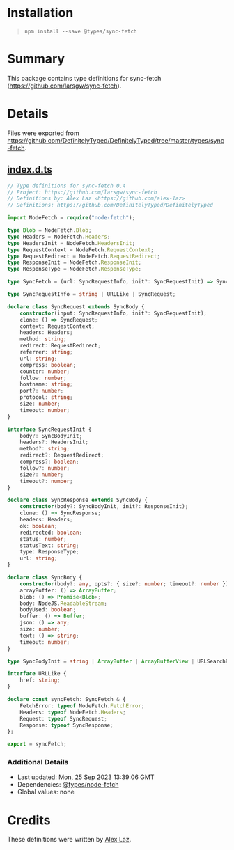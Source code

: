 # Installation
> `npm install --save @types/sync-fetch`

# Summary
This package contains type definitions for sync-fetch (https://github.com/larsgw/sync-fetch).

# Details
Files were exported from https://github.com/DefinitelyTyped/DefinitelyTyped/tree/master/types/sync-fetch.
## [index.d.ts](https://github.com/DefinitelyTyped/DefinitelyTyped/tree/master/types/sync-fetch/index.d.ts)
````ts
// Type definitions for sync-fetch 0.4
// Project: https://github.com/larsgw/sync-fetch
// Definitions by: Alex Laz <https://github.com/alex-laz>
// Definitions: https://github.com/DefinitelyTyped/DefinitelyTyped

import NodeFetch = require("node-fetch");

type Blob = NodeFetch.Blob;
type Headers = NodeFetch.Headers;
type HeadersInit = NodeFetch.HeadersInit;
type RequestContext = NodeFetch.RequestContext;
type RequestRedirect = NodeFetch.RequestRedirect;
type ResponseInit = NodeFetch.ResponseInit;
type ResponseType = NodeFetch.ResponseType;

type SyncFetch = (url: SyncRequestInfo, init?: SyncRequestInit) => SyncResponse;

type SyncRequestInfo = string | URLLike | SyncRequest;

declare class SyncRequest extends SyncBody {
    constructor(input: SyncRequestInfo, init?: SyncRequestInit);
    clone: () => SyncRequest;
    context: RequestContext;
    headers: Headers;
    method: string;
    redirect: RequestRedirect;
    referrer: string;
    url: string;
    compress: boolean;
    counter: number;
    follow: number;
    hostname: string;
    port?: number;
    protocol: string;
    size: number;
    timeout: number;
}

interface SyncRequestInit {
    body?: SyncBodyInit;
    headers?: HeadersInit;
    method?: string;
    redirect?: RequestRedirect;
    compress?: boolean;
    follow?: number;
    size?: number;
    timeout?: number;
}

declare class SyncResponse extends SyncBody {
    constructor(body?: SyncBodyInit, init?: ResponseInit);
    clone: () => SyncResponse;
    headers: Headers;
    ok: boolean;
    redirected: boolean;
    status: number;
    statusText: string;
    type: ResponseType;
    url: string;
}

declare class SyncBody {
    constructor(body?: any, opts?: { size?: number; timeout?: number });
    arrayBuffer: () => ArrayBuffer;
    blob: () => Promise<Blob>;
    body: NodeJS.ReadableStream;
    bodyUsed: boolean;
    buffer: () => Buffer;
    json: () => any;
    size: number;
    text: () => string;
    timeout: number;
}

type SyncBodyInit = string | ArrayBuffer | ArrayBufferView | URLSearchParams;

interface URLLike {
    href: string;
}

declare const syncFetch: SyncFetch & {
    FetchError: typeof NodeFetch.FetchError;
    Headers: typeof NodeFetch.Headers;
    Request: typeof SyncRequest;
    Response: typeof SyncResponse;
};

export = syncFetch;

````

### Additional Details
 * Last updated: Mon, 25 Sep 2023 13:39:06 GMT
 * Dependencies: [@types/node-fetch](https://npmjs.com/package/@types/node-fetch)
 * Global values: none

# Credits
These definitions were written by [Alex Laz](https://github.com/alex-laz).
